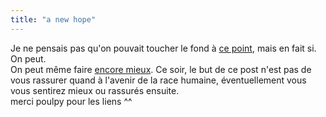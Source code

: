 ```yaml
---
title: "a new hope"
---
```


Je ne pensais pas qu'on pouvait toucher le fond à [ce
point](http://riotgear.net/y/ghyslain_razaa.wmv), mais en fait si. On peut.  
On peut même faire [encore
mieux](http://www.tbaytel.net/scaryf/temp/TheLastHope.wmv). Ce soir, le but de
ce post n'est pas de vous rassurer quand à l'avenir de la race humaine,
éventuellement vous vous sentirez mieux ou rassurés ensuite.  
merci poulpy pour les liens ^^

